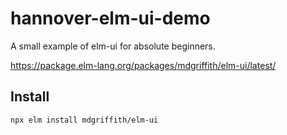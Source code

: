 # hannover-elm-ui-demo
A small example of elm-ui for absolute beginners.

https://package.elm-lang.org/packages/mdgriffith/elm-ui/latest/

## Install
```bash
npx elm install mdgriffith/elm-ui
```